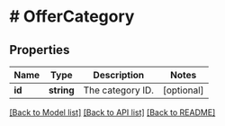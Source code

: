 # # OfferCategory

## Properties

Name | Type | Description | Notes
------------ | ------------- | ------------- | -------------
**id** | **string** | The category ID. | [optional]

[[Back to Model list]](../../README.md#models) [[Back to API list]](../../README.md#endpoints) [[Back to README]](../../README.md)
